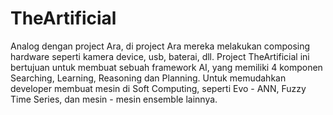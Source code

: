 # TheArtificial
Analog dengan project Ara, di project Ara mereka melakukan composing hardware seperti kamera device, usb, baterai, dll. 
Project TheArtificial ini bertujuan untuk membuat sebuah framework AI, yang memiliki 4 komponen Searching, Learning, Reasoning dan Planning. Untuk memudahkan developer membuat mesin di Soft Computing, seperti Evo - ANN, Fuzzy Time Series, dan mesin - mesin ensemble lainnya. 
